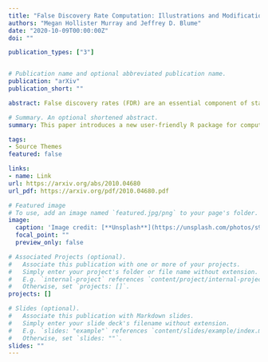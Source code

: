 ```yaml
---
title: "False Discovery Rate Computation: Illustrations and Modifications"
authors: "Megan Hollister Murray and Jeffrey D. Blume"
date: "2020-10-09T00:00:00Z"
doi: ""

publication_types: ["3"]


# Publication name and optional abbreviated publication name.
publication: "arXiv"
publication_short: ""

abstract: False discovery rates (FDR) are an essential component of statistical inference, representing the propensity for an observed result to be mistaken. FDR estimates should accompany observed results to help the user contextualize the relevance and potential impact of findings. This paper introduces a new user-friendly R package for computing FDRs and adjusting p-values for FDR control. These tools respect the critical difference between the adjusted p-value and the estimated FDR for a particular finding, which are sometimes numerically identical but are often confused in practice. Newly augmented methods for estimating the null proportion of findings - an important part of the FDR estimation procedure - are proposed and evaluated. The package is broad, encompassing a variety of methods for FDR estimation and FDR control, and includes plotting functions for easy display of results. Through extensive illustrations, we strongly encourage wider reporting of false discovery rates for observed findings.

# Summary. An optional shortened abstract.
summary: This paper introduces a new user-friendly R package for computing FDRs and adjusting p-values for FDR control. The package is broad, encompassing a variety of methods for FDR estimation and FDR control, and includes plotting functions for easy display of results. 

tags:
- Source Themes
featured: false

links:
- name: Link
url: https://arxiv.org/abs/2010.04680
url_pdf: https://arxiv.org/pdf/2010.04680.pdf

# Featured image
# To use, add an image named `featured.jpg/png` to your page's folder. 
image:
  caption: 'Image credit: [**Unsplash**](https://unsplash.com/photos/s9CC2SKySJM)'
  focal_point: ""
  preview_only: false

# Associated Projects (optional).
#   Associate this publication with one or more of your projects.
#   Simply enter your project's folder or file name without extension.
#   E.g. `internal-project` references `content/project/internal-project/index.md`.
#   Otherwise, set `projects: []`.
projects: []

# Slides (optional).
#   Associate this publication with Markdown slides.
#   Simply enter your slide deck's filename without extension.
#   E.g. `slides: "example"` references `content/slides/example/index.md`.
#   Otherwise, set `slides: ""`.
slides: ""
---
```

